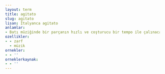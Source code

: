 ```yaml
---
layout: term
title: agitato
slug: agitato
lisan: İtalyanca agitato
anlamlar:
- Batı müziğinde bir parçanın hızlı ve coşturucu bir tempo ile çalınacağını göstermek için nota üzerine yazılan terim
ozellikler:
- - zarf
  - müzik
ornekler:
- - ''
orneklerkaynak:
- - ''
---
```

